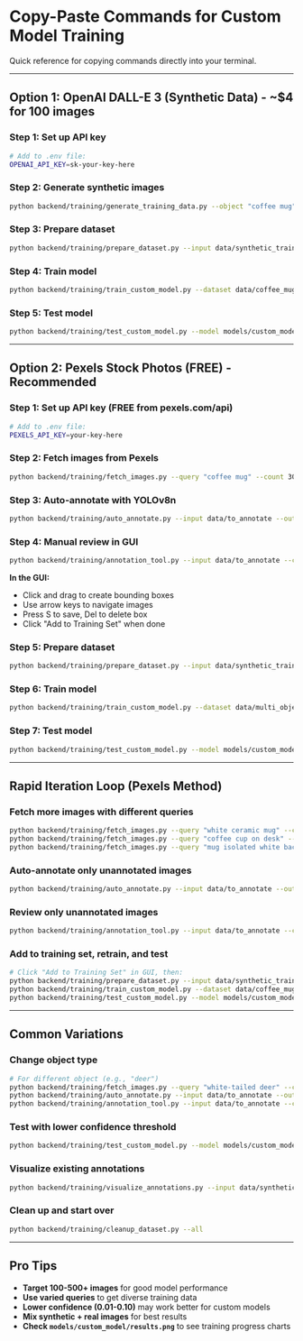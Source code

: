 # Copy-Paste Commands for Custom Model Training

Quick reference for copying commands directly into your terminal.

---

## Option 1: OpenAI DALL-E 3 (Synthetic Data) - ~$4 for 100 images

### Step 1: Set up API key

```bash
# Add to .env file:
OPENAI_API_KEY=sk-your-key-here
```

### Step 2: Generate synthetic images

```bash
python backend/training/generate_training_data.py --object "coffee mug" --background "kitchen countertop with natural lighting" --count 100
```

### Step 3: Prepare dataset

```bash
python backend/training/prepare_dataset.py --input data/synthetic_training --output data/training_data --split 70 20 10 --clean
```

### Step 4: Train model

```bash
python backend/training/train_custom_model.py --dataset data/coffee_mug_dataset.yaml --epochs 100 --batch 8 --model n
```

### Step 5: Test model

```bash
python backend/training/test_custom_model.py --model models/custom_model/weights/best.pt --images data/training_data/images/val --confidence 0.25
```

---

## Option 2: Pexels Stock Photos (FREE) - Recommended

### Step 1: Set up API key (FREE from pexels.com/api)

```bash
# Add to .env file:
PEXELS_API_KEY=your-key-here
```

### Step 2: Fetch images from Pexels

```bash
python backend/training/fetch_images.py --query "coffee mug" --count 30 --source pexels
```

### Step 3: Auto-annotate with YOLOv8n

```bash
python backend/training/auto_annotate.py --input data/to_annotate --output data/to_annotate --model models/yolov8n.pt --class-ids 0
```

### Step 4: Manual review in GUI

```bash
python backend/training/annotation_tool.py --input data/to_annotate --class-ids 0
```

**In the GUI:**

- Click and drag to create bounding boxes
- Use arrow keys to navigate images
- Press S to save, Del to delete box
- Click "Add to Training Set" when done

### Step 5: Prepare dataset

```bash
python backend/training/prepare_dataset.py --input data/synthetic_training --output data/training_data --split 70 20 10 --clean
```

### Step 6: Train model

```bash
python backend/training/train_custom_model.py --dataset data/multi_object_dataset.yaml --epochs 100 --batch 8 --model n
```

### Step 7: Test model

```bash
python backend/training/test_custom_model.py --model models/custom_model/weights/best.pt --images data/training_data/images/val --confidence 0.25
```

---

## Rapid Iteration Loop (Pexels Method)

### Fetch more images with different queries

```bash
python backend/training/fetch_images.py --query "white ceramic mug" --count 20 --source pexels
python backend/training/fetch_images.py --query "coffee cup on desk" --count 20 --source pexels
python backend/training/fetch_images.py --query "mug isolated white background" --count 20 --source pexels
```

### Auto-annotate only unannotated images

```bash
python backend/training/auto_annotate.py --input data/to_annotate --output data/to_annotate --model models/yolov8n.pt --class-ids 0
```

### Review only unannotated images

```bash
python backend/training/annotation_tool.py --input data/to_annotate --class-ids 0 --unannotated-only
```

### Add to training set, retrain, and test

```bash
# Click "Add to Training Set" in GUI, then:
python backend/training/prepare_dataset.py --input data/synthetic_training --output data/training_data --split 70 20 10 --clean
python backend/training/train_custom_model.py --dataset data/coffee_mug_dataset.yaml --epochs 100 --batch 8 --model n
python backend/training/test_custom_model.py --model models/custom_model/weights/best.pt --images data/training_data/images/val --confidence 0.04
```

---

## Common Variations

### Change object type

```bash
# For different object (e.g., "deer")
python backend/training/fetch_images.py --query "white-tailed deer" --count 30 --source pexels
python backend/training/auto_annotate.py --input data/to_annotate --output data/to_annotate --model models/yolov8n.pt --class-ids 0
python backend/training/annotation_tool.py --input data/to_annotate --class-ids 0 --classes "deer"
```

### Test with lower confidence threshold

```bash
python backend/training/test_custom_model.py --model models/custom_model/weights/best.pt --images data/training_data/images/val --confidence 0.01
```

### Visualize existing annotations

```bash
python backend/training/visualize_annotations.py --input data/synthetic_training --output data/annotation_check
```

### Clean up and start over

```bash
python backend/training/cleanup_dataset.py --all
```

---

## Pro Tips

- **Target 100-500+ images** for good model performance
- **Use varied queries** to get diverse training data
- **Lower confidence (0.01-0.10)** may work better for custom models
- **Mix synthetic + real images** for best results
- **Check `models/custom_model/results.png`** to see training progress charts
